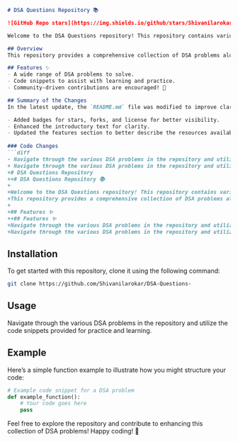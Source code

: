 ```markdown
# DSA Questions Repository 📚

![GitHub Repo stars](https://img.shields.io/github/stars/Shivanilarokar/DSA-Questions-) ![GitHub forks](https://img.shields.io/github/forks/Shivanilarokar/DSA-Questions-) ![GitHub license](https://img.shields.io/github/license/Shivanilarokar/DSA-Questions-)

Welcome to the DSA Questions repository! This repository contains various Data Structures and Algorithms (DSA) problems designed to enhance your coding skills and understanding of core concepts. Whether you are preparing for interviews or looking to improve your programming abilities, this repository is a great resource!

## Overview
This repository provides a comprehensive collection of DSA problems along with code snippets to help you practice and enhance your understanding.

## Features ✨
- A wide range of DSA problems to solve.
- Code snippets to assist with learning and practice.
- Community-driven contributions are encouraged! 🤝

## Summary of the Changes
In the latest update, the `README.md` file was modified to improve clarity and showcase the purpose of the repository more effectively. Here are the key changes made:

- Added badges for stars, forks, and license for better visibility.
- Enhanced the introductory text for clarity.
- Updated the features section to better describe the resources available.
  
### Code Changes
```diff
- Navigate through the various DSA problems in the repository and utilize the code snippets provided.
+ Navigate through the various DSA problems in the repository and utilize the code snippets provided for practice and learning.
+# DSA Questions Repository
++# DSA Questions Repository 📚
+
+Welcome to the DSA Questions repository! This repository contains various Data Structures and Algorithms (DSA) problems designed to enhance your coding skills and understanding of core concepts. Whether you are preparing for interviews or looking to improve your programming abilities, this repository is a great resource!
+This repository provides a comprehensive collection of DSA problems along with code snippets to help you practice and enhance your understanding.
+
+## Features ✨
++## Features ✨
+Navigate through the various DSA problems in the repository and utilize the code snippets provided.
+Navigate through the various DSA problems in the repository and utilize the code snippets provided for practice and learning.
```

## Installation

To get started with this repository, clone it using the following command:

```bash
git clone https://github.com/Shivanilarokar/DSA-Questions-
```

## Usage

Navigate through the various DSA problems in the repository and utilize the code snippets provided for practice and learning.

## Example

Here’s a simple function example to illustrate how you might structure your code:

```python
# Example code snippet for a DSA problem
def example_function():
    # Your code goes here
    pass
```

Feel free to explore the repository and contribute to enhancing this collection of DSA problems! Happy coding! 🚀
```